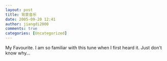 ```yaml
---
layout: post
title: 背景音乐
date: 2005-09-20 12:41
author: jiangdi2000
comments: true
categories: [Uncategorized]
---
```

<div id="msgcns!C840C88DA912213B!285" class="bvMsg"><div>
<p><img height="0" width="0" border="0" />My Favourite. I am so familiar with this tune when I first heard it. Just don't know why...</p></div></div>

